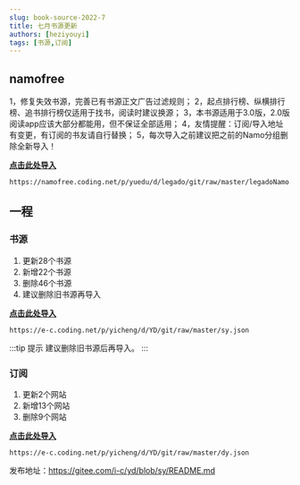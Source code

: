 ```yaml
---
slug: book-source-2022-7
title: 七月书源更新
authors: [heziyouyi]
tags: [书源,订阅]
---
```


## namofree

1，修复失效书源，完善已有书源正文广告过滤规则；
2，起点排行榜、纵横排行榜、追书排行榜仅适用于找书，阅读时建议换源；
3，本书源适用于3.0版，2.0版阅读app应该大部分都能用，但不保证全部适用；
4，友情提醒：订阅/导入地址有变更，有订阅的书友请自行替换；
5，每次导入之前建议把之前的Namo分组删除全新导入！

**[点击此处导入](legado://import/bookSource?src=https://namofree.coding.net/p/yuedu/d/legado/git/raw/master/legadoNamo.json)**

```
https://namofree.coding.net/p/yuedu/d/legado/git/raw/master/legadoNamo.json
```

## 一程

### 书源
1. 更新28个书源
2. 新增22个书源
3. 删除46个书源
4. 建议删除旧书源再导入

**[点击此处导入](legado://import/bookSource?src=https://e-c.coding.net/p/yicheng/d/YD/git/raw/master/sy.json)**

```
https://e-c.coding.net/p/yicheng/d/YD/git/raw/master/sy.json
```

:::tip 提示
建议删除旧书源后再导入。
:::

### 订阅

1. 更新2个网站
2. 新增13个网站
3. 删除9个网站

**[点击此处导入](legado://import/rssSource?src=https://e-c.coding.net/p/yicheng/d/YD/git/raw/master/dy.json)**

```
https://e-c.coding.net/p/yicheng/d/YD/git/raw/master/dy.json
```

发布地址：https://gitee.com/i-c/yd/blob/sy/README.md
